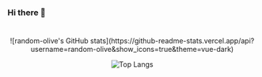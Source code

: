 ### Hi there 👋

<!--
**random-olive/random-olive** is a ✨ _special_ ✨ repository because its `README.md` (this file) appears on your GitHub profile.

Here are some ideas to get you started:

- 🔭 I’m currently working on ...
- 🌱 I’m currently learning ...
- 👯 I’m looking to collaborate on ...
- 🤔 I’m looking for help with ...
- 💬 Ask me about ...
- 📫 How to reach me: ...
- 😄 Pronouns: ...
- ⚡ Fun fact: ...
-->
#

<div align="center">
![random-olive's GitHub stats](https://github-readme-stats.vercel.app/api?username=random-olive&show_icons=true&theme=vue-dark)

![Top Langs](https://github-readme-stats.vercel.app/api/top-langs/?username=random-olive&layout=compact&theme=vue-dark)
</div>